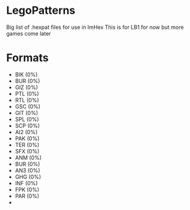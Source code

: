 # LegoPatterns
Big list of .hexpat files for use in ImHex
This is for LB1 for now but more games come later
# Formats

- BIK (0%)
- BUR (0%)
- GIZ (0%)
- PTL (0%)
- RTL (0%)
- GSC (0%)
- GIT (0%)
- SPL (0%)
- SCP (0%)
- AI2 (0%)
- PAK (0%)
- TER (0%)
- SFX (0%)
- ANM (0%)
- BUR (0%)
- AN3 (0%)
- GHG (0%)
- INF (0%)
- FPK (0%)
- PAR (0%)
- 
